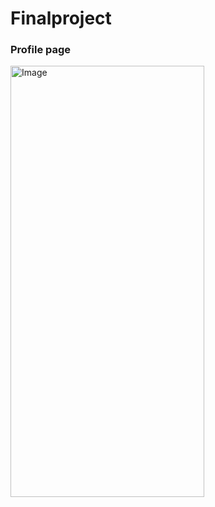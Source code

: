 # Finalproject

### Profile page
<img width="310" height="690" alt="Image" src="https://github.com/user-attachments/assets/47a7639a-f41a-4908-84d8-efd612a8c0eb" />
